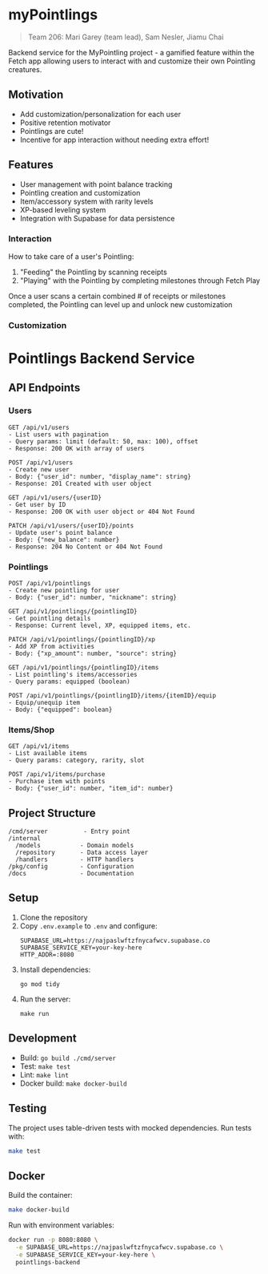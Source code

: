 # myPointlings

> Team 206: Mari Garey (team lead), Sam Nesler, Jiamu Chai

Backend service for the MyPointling project - a gamified feature within the Fetch app allowing users to interact with and customize their own Pointling creatures.

## Motivation

- Add customization/personalization for each user
- Positive retention motivator
- Pointlings are cute!
- Incentive for app interaction without needing extra effort!

## Features

- User management with point balance tracking
- Pointling creation and customization
- Item/accessory system with rarity levels
- XP-based leveling system
- Integration with Supabase for data persistence

### Interaction

How to take care of a user's Pointling:

1. "Feeding" the Pointling by scanning receipts
2. "Playing" with the Pointling by completing milestones through Fetch Play

Once a user scans a certain combined # of receipts or milestones completed, the Pointling can level up and unlock new customization

### Customization

# Pointlings Backend Service

## API Endpoints

### Users

```
GET /api/v1/users
- List users with pagination
- Query params: limit (default: 50, max: 100), offset
- Response: 200 OK with array of users

POST /api/v1/users
- Create new user
- Body: {"user_id": number, "display_name": string}
- Response: 201 Created with user object

GET /api/v1/users/{userID}
- Get user by ID
- Response: 200 OK with user object or 404 Not Found

PATCH /api/v1/users/{userID}/points
- Update user's point balance
- Body: {"new_balance": number}
- Response: 204 No Content or 404 Not Found
```

### Pointlings

```
POST /api/v1/pointlings
- Create new pointling for user
- Body: {"user_id": number, "nickname": string}

GET /api/v1/pointlings/{pointlingID}
- Get pointling details
- Response: Current level, XP, equipped items, etc.

PATCH /api/v1/pointlings/{pointlingID}/xp
- Add XP from activities
- Body: {"xp_amount": number, "source": string}

GET /api/v1/pointlings/{pointlingID}/items
- List pointling's items/accessories
- Query params: equipped (boolean)

POST /api/v1/pointlings/{pointlingID}/items/{itemID}/equip
- Equip/unequip item
- Body: {"equipped": boolean}
```

### Items/Shop

```
GET /api/v1/items
- List available items
- Query params: category, rarity, slot

POST /api/v1/items/purchase
- Purchase item with points
- Body: {"user_id": number, "item_id": number}
```

## Project Structure

```
/cmd/server          - Entry point
/internal
  /models           - Domain models
  /repository       - Data access layer
  /handlers         - HTTP handlers
/pkg/config         - Configuration
/docs               - Documentation
```

## Setup

1. Clone the repository
2. Copy `.env.example` to `.env` and configure:
   ```
   SUPABASE_URL=https://najpaslwftzfnycafwcv.supabase.co
   SUPABASE_SERVICE_KEY=your-key-here
   HTTP_ADDR=:8080
   ```
3. Install dependencies:
   ```
   go mod tidy
   ```
4. Run the server:
   ```
   make run
   ```

## Development

- Build: `go build ./cmd/server`
- Test: `make test`
- Lint: `make lint`
- Docker build: `make docker-build`

## Testing

The project uses table-driven tests with mocked dependencies. Run tests with:

```bash
make test
```

## Docker

Build the container:

```bash
make docker-build
```

Run with environment variables:

```bash
docker run -p 8080:8080 \
  -e SUPABASE_URL=https://najpaslwftzfnycafwcv.supabase.co \
  -e SUPABASE_SERVICE_KEY=your-key-here \
  pointlings-backend
```
